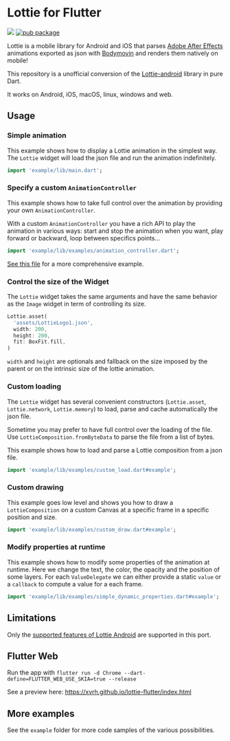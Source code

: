 # Lottie for Flutter

[![](https://github.com/xvrh/lottie-flutter/workflows/Lottie%20Flutter/badge.svg?branch=master)](https://github.com/xvrh/lottie-flutter)
[![pub package](https://img.shields.io/pub/v/lottie.svg)](https://pub.dev/packages/lottie)

Lottie is a mobile library for Android and iOS that parses [Adobe After Effects](https://www.adobe.com/products/aftereffects.html) 
animations exported as json with [Bodymovin](https://github.com/airbnb/lottie-web) and renders them natively on mobile!

This repository is a unofficial conversion of the [Lottie-android](https://github.com/airbnb/lottie-android) library in pure Dart. 

It works on Android, iOS, macOS, linux, windows and web.

## Usage

### Simple animation
This example shows how to display a Lottie animation in the simplest way.  
The `Lottie` widget will load the json file and run the animation indefinitely.

```dart
import 'example/lib/main.dart';
```

### Specify a custom `AnimationController`
This example shows how to take full control over the animation by providing your own `AnimationController`.

With a custom `AnimationController` you have a rich API to play the animation in various ways: start and stop the animation when you want,
 play forward or backward, loop between specifics points...  

```dart
import 'example/lib/examples/animation_controller.dart';
```

[See this file](https://github.com/xvrh/lottie-flutter/blob/master/example/lib/examples/animation_full_control.dart) for a more comprehensive example.

### Control the size of the Widget
The `Lottie` widget takes the same arguments and have the same behavior as the `Image` widget
in term of controlling its size.
```dart
Lottie.asset(
  'assets/LottieLogo1.json',
  width: 200,
  height: 200,
  fit: BoxFit.fill,
)
```

`width` and `height` are optionals and fallback on the size imposed by the parent or on the intrinsic size of the lottie 
animation.

### Custom loading
The `Lottie` widget has several convenient constructors (`Lottie.asset`, `Lottie.network`, `Lottie.memory`) to load, parse and
cache automatically the json file.

Sometime you may prefer to have full control over the loading of the file. Use `LottieComposition.fromByteData` to 
parse the file from a list of bytes.

This example shows how to load and parse a Lottie composition from a json file.  

```dart
import 'example/lib/examples/custom_load.dart#example';
```

### Custom drawing
This example goes low level and shows you how to draw a `LottieComposition` on a custom Canvas at a specific frame in 
a specific position and size.

````dart
import 'example/lib/examples/custom_draw.dart#example';
````

### Modify properties at runtime
This example shows how to modify some properties of the animation at runtime. Here we change the text,
the color, the opacity and the position of some layers.
For each `ValueDelegate` we can either provide a static `value` or a `callback` to compute a value for a each frame.

````dart
import 'example/lib/examples/simple_dynamic_properties.dart#example';
````

## Limitations
Only the [supported features of Lottie Android](https://airbnb.io/lottie/#/supported-features)
are supported in this port.

## Flutter Web
Run the app with `flutter run -d Chrome --dart-define=FLUTTER_WEB_USE_SKIA=true --release`

See a preview here: https://xvrh.github.io/lottie-flutter/index.html

## More examples
See the `example` folder for more code samples of the various possibilities.
